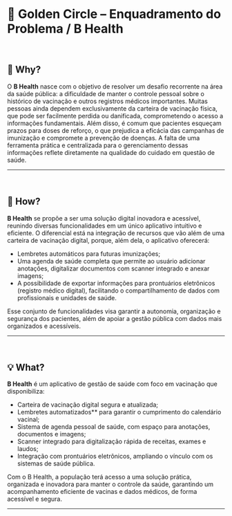 # 📲 Golden Circle – Enquadramento do Problema / B Health 

<br>

## 🤔 **Why?**
O **B Health** nasce com o objetivo de resolver um desafio recorrente na área da saúde pública: a dificuldade de manter o controle pessoal sobre o histórico de vacinação e outros registros médicos importantes. Muitas pessoas ainda dependem exclusivamente da carteira de vacinação física, que pode ser facilmente perdida ou danificada, comprometendo o acesso a informações fundamentais.
Além disso, é comum que pacientes esqueçam prazos para doses de reforço, o que prejudica a eficácia das campanhas de imunização e compromete a prevenção de doenças. A falta de uma ferramenta prática e centralizada para o gerenciamento dessas informações reflete diretamente na qualidade do cuidado em questão de saúde.<div>

---
<br>

## 🚀 **How?**
**B Health** se propõe a ser uma solução digital inovadora e acessível, reunindo diversas funcionalidades em um único aplicativo intuitivo e eficiente. O diferencial está na integração de recursos que vão além de uma carteira de vacinação digital, porque, além dela, o aplicativo oferecerá: 
- Lembretes automáticos para futuras imunizações;
- Uma agenda de saúde completa que permite ao usuário adicionar anotações, digitalizar documentos com scanner integrado e anexar imagens;
- A possibilidade de exportar informações para prontuários eletrônicos (registro médico digital), facilitando o compartilhamento de dados com profissionais e unidades de saúde.

Esse conjunto de funcionalidades visa garantir a autonomia, organização e segurança dos pacientes, além de apoiar a gestão pública com dados mais organizados e acessíveis.

---
<br>

## 💡 **What?**
**B Health** é um aplicativo de gestão de saúde com foco em vacinação que disponibiliza:
- Carteira de vacinação digital segura e atualizada;
- Lembretes automatizados** para garantir o cumprimento do calendário vacinal; 
- Sistema de agenda pessoal de saúde, com espaço para anotações, documentos e imagens;  
- Scanner integrado para digitalização rápida de receitas, exames e laudos; 
- Integração com prontuários eletrônicos, ampliando o vínculo com os sistemas de saúde pública.

Com o B Health, a população terá acesso a uma solução prática, organizada e inovadora para manter o controle da saúde, garantindo um acompanhamento eficiente de vacinas e dados médicos, de forma acessível e segura.

---
<br>
